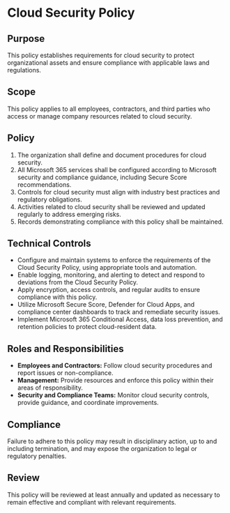 # Cloud Security Policy

## Purpose

This policy establishes requirements for cloud security to protect organizational assets and ensure compliance with applicable laws and regulations.

## Scope

This policy applies to all employees, contractors, and third parties who access or manage company resources related to cloud security.

## Policy

1. The organization shall define and document procedures for cloud security.
2. All Microsoft 365 services shall be configured according to Microsoft security and compliance guidance, including Secure Score recommendations.
3. Controls for cloud security must align with industry best practices and regulatory obligations.
4. Activities related to cloud security shall be reviewed and updated regularly to address emerging risks.
5. Records demonstrating compliance with this policy shall be maintained.

## Technical Controls

- Configure and maintain systems to enforce the requirements of the Cloud Security Policy, using appropriate tools and automation.
- Enable logging, monitoring, and alerting to detect and respond to deviations from the Cloud Security Policy.
- Apply encryption, access controls, and regular audits to ensure compliance with this policy.
- Utilize Microsoft Secure Score, Defender for Cloud Apps, and compliance center dashboards to track and remediate security issues.
- Implement Microsoft 365 Conditional Access, data loss prevention, and retention policies to protect cloud-resident data.

## Roles and Responsibilities

- **Employees and Contractors:** Follow cloud security procedures and report issues or non-compliance.
- **Management:** Provide resources and enforce this policy within their areas of responsibility.
- **Security and Compliance Teams:** Monitor cloud security controls, provide guidance, and coordinate improvements.

## Compliance

Failure to adhere to this policy may result in disciplinary action, up to and including termination, and may expose the organization to legal or regulatory penalties.

## Review

This policy will be reviewed at least annually and updated as necessary to remain effective and compliant with relevant requirements.
